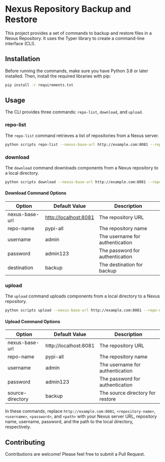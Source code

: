 # Nexus Repository Backup and Restore

This project provides a set of commands to backup and restore files in a Nexus Repository. It uses the Typer library to create a command-line interface (CLI).

## Installation

Before running the commands, make sure you have Python 3.8 or later installed. Then, install the required libraries with pip:

```bash
pip install -r requirements.txt
```

## Usage

The CLI provides three commands: `repo-list`, `download`, and `upload`.

### repo-list

The `repo-list` command retrieves a list of repositories from a Nexus server.

```bash
python scripts repo-list --nexus-base-url http://example.com:8081 --repo-name <repository-name> --username <username> --password <password>
```

### download

The `download` command downloads components from a Nexus repository to a local directory.

```bash
python scripts download --nexus-base-url http://example.com:8081 --repo-name <repository-name> --username <username> --password <password> --destination <path>
```

#### Download Command Options

| Option         | Default Value       | Description                       |
|----------------|---------------------|-----------------------------------|
| nexus-base-url | <http://localhost:8081> | The repository URL                |
| repo-name      | pypi-all            | The repository name               |
| username       | admin               | The username for authentication   |
| password       | admin123            | The password for authentication   |
| destination    | backup              | The destination for backup        |

### upload

The `upload` command uploads components from a local directory to a Nexus repository.

```bash
python scripts upload --nexus-base-url http://example.com:8081 --repo-name <repository-name> --username <username> --password <password> --source_directory <path>
```

#### Upload Command Options

| Option           | Default Value       | Description                       |
|------------------|---------------------|-----------------------------------|
| nexus-base-url   | http://localhost:8081 | The repository URL                |
| repo-name        | pypi-all            | The repository name               |
| username         | admin               | The username for authentication   |
| password         | admin123            | The password for authentication   |
| source-directory | backup              | The source directory for restore  |

In these commands, replace `http://example.com:8081`, `<repository-name>`, `<username>`, `<password>`, and `<path>` with your Nexus server URL, repository name, username, password, and the path to the local directory, respectively.

## Contributing

Contributions are welcome! Please feel free to submit a Pull Request.
